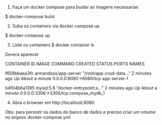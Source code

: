 1. Faça um docker compose para buidar as imagens necessarias

$ docker-compose build

2. Suba os containers via docker compose up

$ docker-compose up

3. Liste os containers
$ docker container ls 

Devera aparecer

CONTAINER ID        IMAGE                  COMMAND                  CREATED             STATUS              PORTS                    NAMES


f658bbaea3fc        armandoss/app-server   "/root/app-crud-data…"   2 minutes ago       Up About a minute   0.0.0.0:8080->8080/tcp   app-server-1


b4f04b6a1395        mysql:5.6              "docker-entrypoint.s…"   2 minutes ago       Up About a minute   0.0.0.0:3306->3306/tcp   compose_mydb_1


4. Abra o browser em http://localhost:8080

Obs: para persistir os dados do banco de dados e preciso criar um volume no arquivo docker-compose.yml
